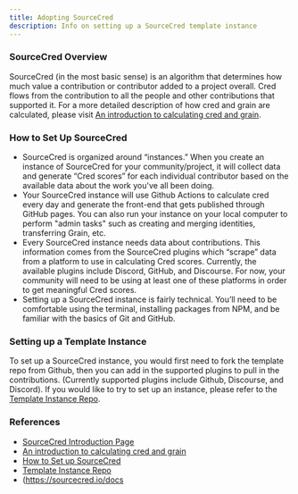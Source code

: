 ```yaml
---
title: Adopting SourceCred
description: Info on setting up a SourceCred template instance
---
```


### SourceCred Overview

SourceCred (in the most basic sense) is an algorithm that determines how much
value a contribution or contributor added to a project overall. Cred flows from
the contribution to all the people and other contributions that supported
it. For a more detailed description of how cred and grain are calculated,
please visit
[An introduction to calculating cred and grain](https://github.com/sourcecred/docs/blob/main/intro_calculating_cred_grain.md).

### How to Set Up SourceCred

- SourceCred is organized around “instances.” When you create an instance of
  SourceCred for your community/project, it will collect data and generate “Cred
  scores” for each individual contributor based on the available data about the
  work you've all been doing.
- Your SourceCred instance will use Github Actions to calculate cred every day
  and generate the front-end that gets published through GitHub pages. You can
  also run your instance on your local computer to perform "admin tasks" such as
  creating and merging identities, transferring Grain, etc.
- Every SourceCred instance needs data about contributions. This information
  comes from the SourceCred plugins which “scrape” data from a platform to use
  in calculating Cred scores. Currently, the available plugins include Discord,
  GitHub, and Discourse. For now, your community will need to be using at least
  one of these platforms in order to get meaningful Cred scores.
- Setting up a SourceCred instance is fairly technical. You’ll need to be
  comfortable using the terminal, installing packages from NPM, and be familiar
  with the basics of Git and GitHub.

### Setting up a Template Instance

To set up a SourceCred instance, you would first need to fork the template repo
from Github, then you can add in the supported plugins to pull in the
contributions. (Currently supported plugins include Github, Discourse, and
Discord). If you would like to try to set up an instance, please refer to the
[Template Instance Repo](https://github.com/sourcecred/template-instance).

### References

- [SourceCred Introduction Page](https://sourcecred.io/docs/)
- [An introduction to calculating cred and grain](https://github.com/sourcecred/docs/blob/main/intro_calculating_cred_grain.md)
- [How to Set up SourceCred](https://sourcecred.io/docs/beta/setup-guide)
- [Template Instance Repo](https://github.com/sourcecred/template-instance)
- (https://sourcecred.io/docs

